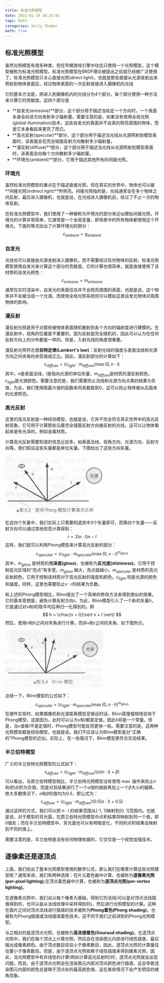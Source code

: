 ```yaml
---
title: 标准光照模型
date: 2022-01-19 10:25:01
tags: Math
categories: Unity Shader
math: true
---
```


## 标准光照模型 ##

虽然光照模型有很多种类，但在早期游戏引擎中往往只使用一个光照模型，这个模型被称为标准光照模型。标准光照模型在BRDF理论被提出之前就已经被广泛使用了。标准光照模型只关心直接光照(direct light)，也就是那些直接从光源发射出来照射到物体表面后，经过物体表面的一次反射直接进入摄像机的光线

它的基本方法是，把进入到摄像机内的光线分为4个部分，每个部分使用一种方法来计算它的贡献度。这四个部分是

* **自发光(emissive)**部分，这个部分用于描述当给定一个方向时，一个表面本身会向该方向发射多少辐射量。需要注意的是，如果没有使用全局光照(global illumination)技术，这些自发光的表面并不会真的照亮周围的物体，而是它本身看起来更亮了而已。
* **高光反射(specular)**部分，这个部分用于描述当光线从光源照射到模型表面时，该表面会在完全镜面反射方向散射多少辐射量。
* **漫反射(diffuse)**部分，这个部分用于描述当光线从光源照射到模型表面时，该表面会向每个方向散射多少辐射量。
* **环境光(ambient)**部分，它用于描述其他所有的间接光照。

### 环境光 ###

虽然标准光照模型的重点在于描述直接光照，但在真实的世界中，物体也可以被**间接光照(indirect light)**所照亮。间接光照指的是，光线通常会在多个物体之间反射，最后进入摄像机，也就是说，在光线进入摄像机前，经过了不止一次的物体反射。

在标准光照模型中，我们使用了一种被称为环境光的部分来近似模拟间接光照。环境光的计算非常简单，它通常是一个全局变量，即场景中的所有物体都使用这个环境光。下面的等式给出了计算环境光的部分：
$$
c_{ambient} = g_{ambient}
$$

### 自发光 ###

光线也可以直接由光源发射进入摄像机，而不需要经过任何物体的反射。标准光照模型使用自发光来计算这个部分的贡献度。它的计算也很简单，就是直接使用了该材质的自发光颜色：
$$
c_{emissive} = m_{emissive}
$$
通常在实时渲染中，自发光的表面往往并不会照亮周围的表面，也就是说，这个物体并不会被当成一个光源。而使用全局光照系统则可以模拟这类自发光物体对周围物体的影响。

### 漫反射 ###

漫反射光照是用于对那些被物体表面随机散射到各个方向的辐射度进行建模的。在漫反射中，视角的位置是不重要的，因为反射是完全随机的，因此可以认为在任何反射方向上的分布都是一样的。但是，入射光线的角度很重要。

漫反射光照符合**兰伯特定律(Lambert's law)**：反射光线的强度与表面法线和光源方向之间夹角的余弦值成正比。因此，漫反射部分的计算如下：
$$
c_{diffuse} = (c_{light} \cdot m_{diffuse})\max(0, n \cdot I)
$$
其中，$n$是表面法线，$I$是指向光源的单位矢量，$m_{diffuse}$是材质的漫反射颜色，$c_{light}$是光源颜色。需要注意的是，我们需要防止法线和光源方向点乘的结果为负值，为此，我们使用取最大值的函数来将其截取到0，这可以防止物体被从后面来的光源照亮。

### 高光反射 ###

这里的高光反射是一种经验模型，也就是说，它并不完全符合真实世界中的高光反射现象。它可用于计算那些沿着完全镜面反射方向被反射的光线，这可以让物体看起来是有光泽的，例如金属材质。

计算高光反射需要知道的信息比较多，如表面法线、视角方向、光源方向、反射方向等。我们假设这些矢量都是单位矢量。下图给出了这些方向矢量。

![Phong模型高光反射](/posts_image/Standard_Lighting_Model/Standard_Lighting_Model_1.png "Phong模型高光反射")

在这四个矢量中，我们实际上只需要知道其中3个矢量即可，而第四个矢量——反射方向可以通过其他信息计算得到：
$$
r = 2(n \cdot I)n - I
$$
这样，我们就可以利用Phong模型来计算高光反射的部分：
$$
c_{specular} = (c_{light} \cdot m_{specular})\max(0, v \cdot r)^{m_{gloss}}
$$
其中，$m_{gloss}$ 是材质的**光泽度(gloss)**，也被称为**反光度(shininess)**。它用于控制高光区域的“亮点”有多宽，$m_{gloss}$ 越大，亮点就越小。$m_{specular}$ 是材质的高光反射颜色，它用于控制该材质对于高光反射的强度和颜色。$c_{light}$ 则是光源的颜色和强度。同样，这里也需要防止$v \cdot r$的结果为负数。

和上述的Phong模型相比，Blinn提出了一个简单的修改方法来得到类似的效果。它的基本思想是，避免计算反射方向$r$。为此，Blinn模型引入了一个新的矢量$h$，它是通过对$v$和$I$的取平均后再归一化得到的。即
$$
h = \cfrac{v + I}{\vert v + I \vert}
$$
然后，使用$n$和$h$之间对夹角进行计算，而非$v$和$r$之间的夹角，如下图所示。

![Blinn模型高光反射](/posts_image/Standard_Lighting_Model/Standard_Lighting_Model_2.png "Blinn模型高光反射")

总结一下，Blinn模型的公式如下：
$$
c_{specular} = (c_{light} \cdot m_{specular})\max(0,n \cdot h)^{m_{gloss}}
$$
在硬件实现时，如果摄像机和光源距离模型足够远的话，Blinn莫惺惺相惜会快于Phong模型，这是因为，此时可以认为$v$和$I$都是定值，因此$h$将是一个常量。但是，当$v$或者$I$不是定值时，Phong模型可能反而更快一些。需要注意的是，这两种光照模型都是经验模型，也就是说，我们不应该认为Blinn模型是对“正确的”Phong模型的近似。实际上，在一些情况下，Blinn模型更符合实验结果。

### 半兰伯特模型 ###

广义的半兰伯特光照模型的公式如下：
$$
c_{diffuse} = (c_{light} \cdot m_{diffuse})(\alpha(n \cdot l) + \beta)
$$
可以看出，与原兰伯特模型相比，半兰伯特光照模型没有使用 $\max$ 操作来防止$n$和$I$的点积为负值，而是对其结果进行了一个$\alpha$倍的缩放再加上一个$\beta$大小的偏移。绝大多数情况下，$\alpha$和$\beta$的值均为0.5，即公式为：
$$
c_{diffuse} = (c_{light} \cdot m_{diffuse})(0.5(n \cdot l) + 0.5)
$$
通过这样的方式，我们可以把 $n \cdot l$ 的结果范围从[-1, 1]映射到[0, 1]范围内。也就是说，对于模型的背光面，在原兰伯特光照模型中点积结果将映射到同一个值，即0值处；而在半兰伯特模型中，背光面也可以有明暗变化，不同的点积结果会映射到不同的值上。

需要注意的是，半兰伯特是没有任何物理依据的，它仅仅是一个视觉加强技术。

## 逐像素还是逐顶点 ##

上面，我们给出了基本光照模型使用的数学公式，那么我们在哪里计算这些光照模型呢？通常来讲，我们有两种选择：在片元着色器中计算，也被称为**逐像素光照(per-pixel lighting)**;在顶点着色器中计算，也被称为**逐顶点光照(per-vertex lighting)**。

在逐像素光照中，我们会以每个像素为基础，得到它的法线(可以是对顶点法线插值得到的，也可以是从法线纹理中采样得到的)，然后进行光照模型的计算。这种在面片之间对顶点法线进行插值的技术被称为**Phong着色(Phong shading)**，也被称为Phong插值或法线插值着色技术。这不同于我们之前讲到的Phong光照模型。

与之相对的是逐顶点光照，也被称为**高洛徳着色(Gouraud shading)**。在逐顶点光照中，我们在每个顶点上计算光照，然后会在渲染图元内部进行线性插值，最后输出成像素颜色。由于顶点数目往往小于像素数目，因此，逐顶点光照的计算量往往要小于像素数目。但是，由于逐顶点光照依赖于线性插值来得到像素光照，因此，当光照模型中有非线性的计算(例如计算高光反射时)时，逐顶点光照就会出现问题。而且，由于逐顶点光照会在渲染图元内部对顶点颜色进行插值，这会导致渲染图元内部的颜色总是暗于顶点处的最高颜色值，这在某些情况下会产生明显的棱角现象。
